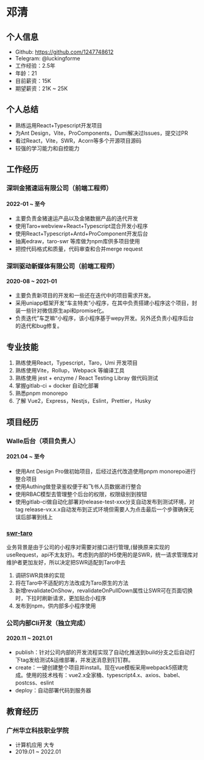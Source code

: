 # 邓清

## 个人信息

- Github: https://github.com/1247748612
- Telegram: @luckingforme
- 工作经验：2.5年
- 年龄：21
- 目前薪资：15K
- 期望薪资：21K ~ 25K

## 个人总结

- 熟练运用React+Typescript开发项目
- 为Ant Design，Vite，ProComponents，Dumi解决过Issues，提交过PR
- 看过React，Vite，SWR，Acorn等多个开源项目源码
- 较强的学习能力和自控能力

## 工作经历

### 深圳金猪速运有限公司（前端工程师）

#### 2022-01 ~ 至今

- 主要负责金猪速运产品以及金猪数据产品的迭代开发
- 使用Taro+webview+React+Typescript混合开发小程序
- 使用React+Typescript+Antd+ProComponent开发后台
- 抽离edraw，taro-swr 等库做为npm库供多项目使用
- 把控代码格式和质量，代码审查和合并merge request

### 深圳驱动新媒体有限公司（前端工程师）

#### 2020-08 ~ 2021-01

- 主要负责新项目的开发和一些还在迭代中的项目需求开发。
- 采用uniapp框架开发”车主特卖“小程序，在其中负责搭建小程序这个项目，封装一些针对微信原生api和promise化。
- 负责迭代”车芝嘛“小程序，该小程序基于wepy开发。另外还负责小程序后台的迭代和bug修复。

## 专业技能
1. 熟练使用React，Typescript，Taro，Umi 开发项目
2. 熟练使用Vite，Rollup，Webpack 等编译工具
3. 熟练使用 jest + enzyme / React Testing Libray 做代码测试
4. 掌握gitlab-ci + docker 自动化部署
5. 熟悉pnpm monorepo
6. 了解 Vue2，Express，Nestjs，Eslint，Prettier，Husky

## 项目经历

### Walle后台（项目负责人）

#### 2021.04 ~ 至今 

- 使用Ant Design Pro做初始项目，后经过迭代改造使用pnpm monorepo进行整合项目
- 使用Authing做登录鉴权便于和飞书人员数据进行整合
- 使用RBAC模型去管理整个后台的权限，权限级别到按钮
- 使用gitlab-ci做自动化部署对release-test-xxx分支自动发布到测试环境，对tag release-vx.x.x自动发布到正式环境但需要人为点击最后一个步骤确保无误后部署到线上

### [swr-taro](https://www.npmjs.com/package/taro-swr)

业务背景是由于公司的小程序对需要对接口进行管理,(替换原来实现的useRequest，api不太友好)。考虑到内部的H5使用的是SWR，统一请求管理库对维护者更加友好，所以决定把SWR适配到Taro中去

1. 调研SWR具体的实现
2. 将在Taro中不适配的方法改成为Taro原生的方法
3. 新增revalidateOnShow，revalidateOnPullDown属性让SWR可在页面切换时，下拉时刷新请求，更加贴合小程序
4. 发布到npm，供内部多小程序使用

### 公司内部Cli开发（独立完成）

#### 2020.11 ~ 2021.01

- publish：针对公司内部的开发流程实现了自动化推送到build分支之后自动打下tag发给测试&运维部署，并发送消息到钉钉群。
- create：一键创建整个项目并install。现在vue模板采用webpack5搭建完成。使用的技术栈有：vue2.x全家桶、typescript4.x、axios、babel、postcss、eslint
- deploy：自动部署代码到服务器

## 教育经历

### 广州华立科技职业学院 

- 计算机应用 大专
- 2019.01 ~ 2022.01

